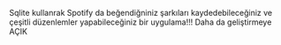Sqlite kullanrak Spotify da beğendiğniniz şarkıları kaydedebileceğiniz ve çeşitli düzenlemler yapabileceğiniz bir uygulama!!!
Daha da geliştirmeye AÇIK
